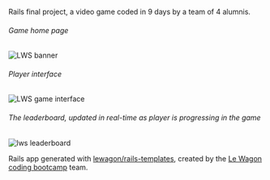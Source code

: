 Rails final project, a video game coded in 9 days by a team of 4 alumnis.

###### Game home page
![LWS banner](https://user-images.githubusercontent.com/83520078/145024367-f9d77ccf-183c-4efb-ba44-3a4b44205836.png)

###### Player interface
![LWS game interface](https://user-images.githubusercontent.com/83520078/145024382-919c799c-735c-4576-b421-1ff1aa446410.png)

###### The leaderboard, updated in real-time as player is progressing in the game
![lws leaderboard](https://user-images.githubusercontent.com/83520078/145025945-6f277138-93ca-4cc0-988c-f24b96126adb.png)




Rails app generated with [lewagon/rails-templates](https://github.com/lewagon/rails-templates), created by the [Le Wagon coding bootcamp](https://www.lewagon.com) team.
